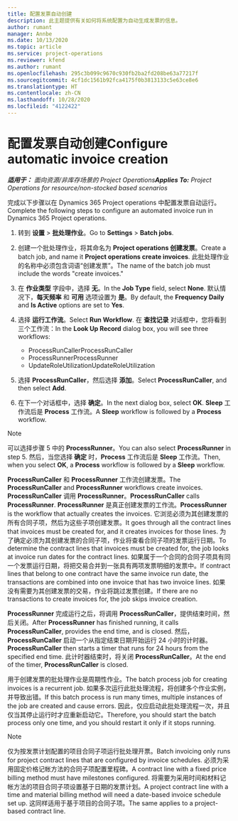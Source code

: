 ```yaml
---
title: 配置发票自动创建
description: 此主题提供有关如何将系统配置为自动生成发票的信息。
author: rumant
manager: Annbe
ms.date: 10/13/2020
ms.topic: article
ms.service: project-operations
ms.reviewer: kfend
ms.author: rumant
ms.openlocfilehash: 295c3b099c9670c930fb2ba2fd208be63a77217f
ms.sourcegitcommit: 4cf1dc1561b92fca4175f0b3813133c5e63ce8e6
ms.translationtype: HT
ms.contentlocale: zh-CN
ms.lasthandoff: 10/28/2020
ms.locfileid: "4122422"
---
```

# <a name="configure-automatic-invoice-creation"></a><span data-ttu-id="3484c-103">配置发票自动创建</span><span class="sxs-lookup"><span data-stu-id="3484c-103">Configure automatic invoice creation</span></span>

<span data-ttu-id="3484c-104">_**适用于：** 面向资源/非库存场景的 Project Operations_</span><span class="sxs-lookup"><span data-stu-id="3484c-104">_**Applies To:** Project Operations for resource/non-stocked based scenarios_</span></span>


<span data-ttu-id="3484c-105">完成以下步骤以在 Dynamics 365 Project operations 中配置发票自动运行。</span><span class="sxs-lookup"><span data-stu-id="3484c-105">Complete the following steps to configure an automated invoice run in Dynamics 365 Project operations.</span></span>

1. <span data-ttu-id="3484c-106">转到 **设置** > **批处理作业**。</span><span class="sxs-lookup"><span data-stu-id="3484c-106">Go to **Settings** > **Batch jobs**.</span></span>
2. <span data-ttu-id="3484c-107">创建一个批处理作业，将其命名为 **Project operations 创建发票**。</span><span class="sxs-lookup"><span data-stu-id="3484c-107">Create a batch job, and name it **Project operations create invoices**.</span></span> <span data-ttu-id="3484c-108">此批处理作业的名称中必须包含词语“创建发票”。</span><span class="sxs-lookup"><span data-stu-id="3484c-108">The name of the batch job must include the words "create invoices."</span></span>
3. <span data-ttu-id="3484c-109">在 **作业类型** 字段中，选择 **无**。</span><span class="sxs-lookup"><span data-stu-id="3484c-109">In the **Job Type** field, select **None**.</span></span> <span data-ttu-id="3484c-110">默认情况下，**每天频率** 和 **可用** 选项设置为 **是**。</span><span class="sxs-lookup"><span data-stu-id="3484c-110">By default, the **Frequency Daily** and **Is Active** options are set to **Yes**.</span></span>
4. <span data-ttu-id="3484c-111">选择 **运行工作流**。</span><span class="sxs-lookup"><span data-stu-id="3484c-111">Select **Run Workflow**.</span></span> <span data-ttu-id="3484c-112">在 **查找记录** 对话框中，您将看到三个工作流：</span><span class="sxs-lookup"><span data-stu-id="3484c-112">In the **Look Up Record** dialog box, you will see three workflows:</span></span>

    - <span data-ttu-id="3484c-113">ProcessRunCaller</span><span class="sxs-lookup"><span data-stu-id="3484c-113">ProcessRunCaller</span></span>
    - <span data-ttu-id="3484c-114">ProcessRunner</span><span class="sxs-lookup"><span data-stu-id="3484c-114">ProcessRunner</span></span>
    - <span data-ttu-id="3484c-115">UpdateRoleUtilization</span><span class="sxs-lookup"><span data-stu-id="3484c-115">UpdateRoleUtilization</span></span>

5. <span data-ttu-id="3484c-116">选择 **ProcessRunCaller**，然后选择 **添加**。</span><span class="sxs-lookup"><span data-stu-id="3484c-116">Select **ProcessRunCaller**, and then select **Add**.</span></span>
6. <span data-ttu-id="3484c-117">在下一个对话框中，选择 **确定**。</span><span class="sxs-lookup"><span data-stu-id="3484c-117">In the next dialog box, select **OK**.</span></span> <span data-ttu-id="3484c-118">**Sleep** 工作流后是 **Process** 工作流。</span><span class="sxs-lookup"><span data-stu-id="3484c-118">A **Sleep** workflow is followed by a **Process** workflow.</span></span>

  > [!NOTE]
  > <span data-ttu-id="3484c-119">可以选择步骤 5 中的 **ProcessRunner**。</span><span class="sxs-lookup"><span data-stu-id="3484c-119">You can also select **ProcessRunner** in step 5.</span></span> <span data-ttu-id="3484c-120">然后，当您选择 **确定** 时，**Process** 工作流后是 **Sleep** 工作流。</span><span class="sxs-lookup"><span data-stu-id="3484c-120">Then, when you select **OK**, a **Process** workflow is followed by a **Sleep** workflow.</span></span>

<span data-ttu-id="3484c-121">**ProcessRunCaller** 和 **ProcessRunner** 工作流创建发票。</span><span class="sxs-lookup"><span data-stu-id="3484c-121">The **ProcessRunCaller** and **ProcessRunner** workflows create invoices.</span></span> <span data-ttu-id="3484c-122">**ProcessRunCaller** 调用 **ProcessRunner**。</span><span class="sxs-lookup"><span data-stu-id="3484c-122">**ProcessRunCaller** calls **ProcessRunner**.</span></span> <span data-ttu-id="3484c-123">**ProcessRunner** 是真正创建发票的工作流。</span><span class="sxs-lookup"><span data-stu-id="3484c-123">**ProcessRunner** is the workflow that actually creates the invoices.</span></span> <span data-ttu-id="3484c-124">它浏览必须为其创建发票的所有合同子项，然后为这些子项创建发票。</span><span class="sxs-lookup"><span data-stu-id="3484c-124">It goes through all the contract lines that invoices must be created for, and it creates invoices for those lines.</span></span> <span data-ttu-id="3484c-125">为了确定必须为其创建发票的合同子项，作业将查看合同子项的发票运行日期。</span><span class="sxs-lookup"><span data-stu-id="3484c-125">To determine the contract lines that invoices must be created for, the job looks at invoice run dates for the contract lines.</span></span> <span data-ttu-id="3484c-126">如果属于一个合同的合同子项具有同一个发票运行日期，将把交易合并到一张具有两项发票明细的发票中。</span><span class="sxs-lookup"><span data-stu-id="3484c-126">If contract lines that belong to one contract have the same invoice run date, the transactions are combined into one invoice that has two invoice lines.</span></span> <span data-ttu-id="3484c-127">如果没有需要为其创建发票的交易，作业将跳过发票创建。</span><span class="sxs-lookup"><span data-stu-id="3484c-127">If there are no transactions to create invoices for, the job skips invoice creation.</span></span>

<span data-ttu-id="3484c-128">**ProcessRunner** 完成运行之后，将调用 **ProcessRunCaller**，提供结束时间，然后关闭。</span><span class="sxs-lookup"><span data-stu-id="3484c-128">After **ProcessRunner** has finished running, it calls **ProcessRunCaller**, provides the end time, and is closed.</span></span> <span data-ttu-id="3484c-129">然后，**ProcessRunCaller** 启动一个从指定结束日期开始运行 24 小时的计时器。</span><span class="sxs-lookup"><span data-stu-id="3484c-129">**ProcessRunCaller** then starts a timer that runs for 24 hours from the specified end time.</span></span> <span data-ttu-id="3484c-130">此计时器结束时，将关闭 **ProcessRunCaller**。</span><span class="sxs-lookup"><span data-stu-id="3484c-130">At the end of the timer, **ProcessRunCaller** is closed.</span></span>

<span data-ttu-id="3484c-131">用于创建发票的批处理作业是周期性作业。</span><span class="sxs-lookup"><span data-stu-id="3484c-131">The batch process job for creating invoices is a recurrent job.</span></span> <span data-ttu-id="3484c-132">如果多次运行此批处理流程，将创建多个作业实例，并导致出错。</span><span class="sxs-lookup"><span data-stu-id="3484c-132">If this batch process is run many times, multiple instances of the job are created and cause errors.</span></span> <span data-ttu-id="3484c-133">因此，仅应启动此批处理流程一次，并且仅当其停止运行时才应重新启动它。</span><span class="sxs-lookup"><span data-stu-id="3484c-133">Therefore, you should start the batch process only one time, and you should restart it only if it stops running.</span></span>

> [!NOTE]
> <span data-ttu-id="3484c-134">仅为按发票计划配置的项目合同子项运行批处理开票。</span><span class="sxs-lookup"><span data-stu-id="3484c-134">Batch invoicing only runs for project contract lines that are configured by invoice schedules.</span></span> <span data-ttu-id="3484c-135">必须为采用固定价格记帐方法的合同子项配置里程碑。</span><span class="sxs-lookup"><span data-stu-id="3484c-135">A contract line with a fixed price billing method must have milestones configured.</span></span> <span data-ttu-id="3484c-136">将需要为采用时间和材料记帐方法的项目合同子项设置基于日期的发票计划。</span><span class="sxs-lookup"><span data-stu-id="3484c-136">A project contract line with a time and material billing method will need a date-based invoice schedule set up.</span></span> <span data-ttu-id="3484c-137">这同样适用于基于项目的合同子项。</span><span class="sxs-lookup"><span data-stu-id="3484c-137">The same applies to a project-based contract line.</span></span>     
